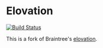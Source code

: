 Elovation
===========================

[![Build Status](https://travis-ci.org/codingricky/elovation.png?branch=table-tennis)](https://travis-ci.org/codingricky/elovation)

This is a fork of Braintree's [elovation](https://github.com/elovation/elovation).

